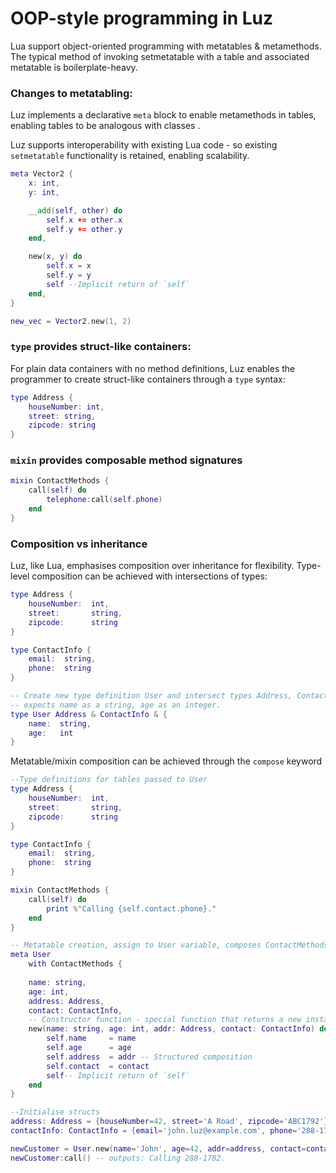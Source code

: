 # OOP-style programming in Luz
Lua support object-oriented programming with metatables & metamethods. The typical method of invoking setmetatable with a table and associated metatable is boilerplate-heavy.

### Changes to metatabling:
Luz implements a declarative `meta` block to enable metamethods in tables, enabling tables to be analogous with classes . 

Luz supports interoperability with existing Lua code - so existing `setmetatable` functionality is retained, enabling scalability.
```lua
meta Vector2 {
    x: int,
    y: int,

    __add(self, other) do
        self.x += other.x
        self.y += other.y
    end,

    new(x, y) do
        self.x = x
        self.y = y
        self --Implicit return of `self` 
    end,
}

new_vec = Vector2.new(1, 2)
```

### `type` provides struct-like containers:
For plain data containers with no method definitions, Luz enables the programmer to create struct-like containers through a `type` syntax:

```lua
type Address {
    houseNumber: int,
    street: string, 
    zipcode: string
}
```

### `mixin` provides composable method signatures
```lua
mixin ContactMethods {
    call(self) do
        telephone:call(self.phone)
    end
}
```

### Composition vs inheritance
Luz, like Lua, emphasises composition over inheritance for flexibility.
Type-level composition can be achieved with intersections of types:

```lua
type Address {
    houseNumber:  int,
    street:       string, 
    zipcode:      string
}

type ContactInfo {
    email:  string,
    phone:  string
}

-- Create new type definition User and intersect types Address, ContactInfo with a new tabled type which
-- expects name as a string, age as an integer.
type User Address & ContactInfo & {
    name:  string,
    age:   int
}
```

Metatable/mixin composition can be achieved through the `compose` keyword
```lua
--Type definitions for tables passed to User
type Address {
    houseNumber:  int,
    street:       string, 
    zipcode:      string
}

type ContactInfo {
    email:  string,
    phone:  string
}

mixin ContactMethods {
    call(self) do
        print %"Calling {self.contact.phone}."
    end
}

-- Metatable creation, assign to User variable, composes ContactMethods with new metatable.
meta User 
    with ContactMethods {
    
    name: string,
    age: int,
    address: Address,
    contact: ContactInfo,
    -- Constructor function - special function that returns a new instance of the table/metatable User.
    new(name: string, age: int, addr: Address, contact: ContactInfo) do
        self.name     = name
        self.age      = age
        self.address  = addr -- Structured composition
        self.contact  = contact
        self-- Implicit return of `self` 
    end
}

--Initialise structs
address: Address = {houseNumber=42, street='A Road', zipcode='ABC1792'}
contactInfo: ContactInfo = {email='john.luz@example.com', phone='288-1782'}

newCustomer = User.new(name='John', age=42, addr=address, contact=contactInfo)
newCustomer:call() -- outputs: Calling 288-1782.
```